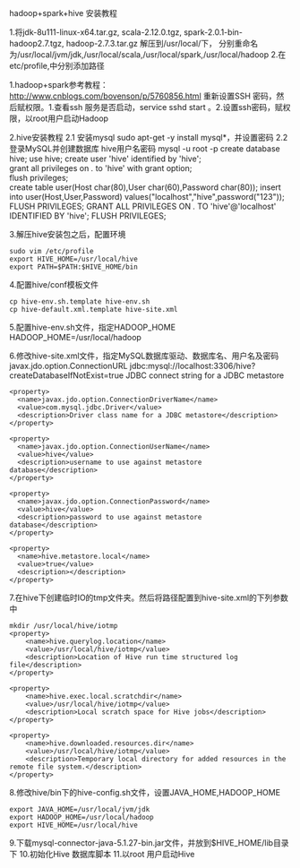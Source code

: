 hadoop+spark+hive 安装教程

 1.将jdk-8u111-linux-x64.tar.gz,
     scala-2.12.0.tgz,
     spark-2.0.1-bin-hadoop2.7.tgz,
     hadoop-2.7.3.tar.gz 解压到/usr/local/下，
   分别重命名为/usr/local/jvm/jdk,/usr/local/scala,/usr/local/spark,/usr/local/hadoop
2.在etc/profile,中分别添加路径   


1.hadoop+spark参考教程：http://www.cnblogs.com/bovenson/p/5760856.html
 重新设置SSH 密码，然后赋权限。1.查看ssh 服务是否启动，service sshd start 。2.设置ssh密码，赋权限，以root用户启动Hadoop
 
2.hive安装教程
2.1 安装mysql
	sudo apt-get -y install mysql*，并设置密码
2.2 登录MySQL并创建数据库 hive用户名密码
 	mysql -u root -p
 	create database hive;
 	use hive;
 	create user 'hive' identified by 'hive';  
 	grant all privileges on *.* to 'hive' with grant option;  
 	flush privileges;  
 	create table user(Host char(80),User char(60),Password char(80));
 	insert into user(Host,User,Password) values("localhost","hive",password("123"));
 	FLUSH PRIVILEGES;
 	GRANT ALL PRIVILEGES ON *.*  TO 'hive'@'localhost' IDENTIFIED BY 'hive';
 	FLUSH PRIVILEGES;

3.解压hive安装包之后，配置环境

 	sudo vim /etc/profile
 	export HIVE_HOME=/usr/local/hive
 	export PATH=$PATH:$HIVE_HOME/bin

4.配置hive/conf模板文件
 
 	cp hive-env.sh.template hive-env.sh
 	cp hive-default.xml.template hive-site.xml
 
5.配置hive-env.sh文件，指定HADOOP_HOME
    HADOOP_HOME=/usr/local/hadoop

6.修改hive-site.xml文件，指定MySQL数据库驱动、数据库名、用户名及密码
	<property>
	  <name>javax.jdo.option.ConnectionURL</name>
	  <value>jdbc:mysql://localhost:3306/hive?createDatabaseIfNotExist=true</value>
	  <description>JDBC connect string for a JDBC metastore</description>
	</property>

	<property>
	  <name>javax.jdo.option.ConnectionDriverName</name>
	  <value>com.mysql.jdbc.Driver</value>
	  <description>Driver class name for a JDBC metastore</description>
	</property>

	<property>
	  <name>javax.jdo.option.ConnectionUserName</name>
	  <value>hive</value>
	  <description>username to use against metastore database</description>
	</property>

	<property>
	  <name>javax.jdo.option.ConnectionPassword</name>
	  <value>hive</value>
	  <description>password to use against metastore database</description>
	</property>

	<property>
	  <name>hive.metastore.local</name>
	  <value>true</value>
	  <description></description>
	</property>

7.在hive下创建临时IO的tmp文件夹。然后将路径配置到hive-site.xml的下列参数中
     
    mkdir /usr/local/hive/iotmp
	<property>
	    <name>hive.querylog.location</name>
	    <value>/usr/local/hive/iotmp</value>
	    <description>Location of Hive run time structured log file</description>
	</property>
	  
	<property>
	    <name>hive.exec.local.scratchdir</name>
	    <value>/usr/local/hive/iotmp</value>
	    <description>Local scratch space for Hive jobs</description>
	</property>
	  
	<property>
	    <name>hive.downloaded.resources.dir</name>
	    <value>/usr/local/hive/iotmp</value>
	    <description>Temporary local directory for added resources in the remote file system.</description>
	</property>

8.修改hive/bin下的hive-config.sh文件，设置JAVA_HOME,HADOOP_HOME

	export JAVA_HOME=/usr/local/jvm/jdk
	export HADOOP_HOME=/usr/local/hadoop
	export HIVE_HOME=/usr/local/hive
	
9.下载mysql-connector-java-5.1.27-bin.jar文件，并放到$HIVE_HOME/lib目录下
10.初始化Hive 数据库脚本
11.以root 用户启动Hive
